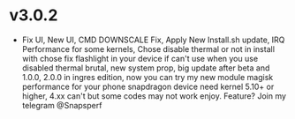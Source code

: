 # v3.0.2
- Fix UI, New UI, CMD DOWNSCALE Fix, Apply New Install.sh update, IRQ Performance for some kernels, Chose disable thermal or not in install with chose fix flashlight in your device if can't use when you use disabled thermal brutal, new system prop, big update after beta and 1.0.0, 2.0.0 in ingres edition, now you can try my new module magisk performance for your phone snapdragon device need kernel 5.10+ or higher, 4.xx can't but some codes may not work enjoy.
Feature? Join my telegram @Snapsperf
